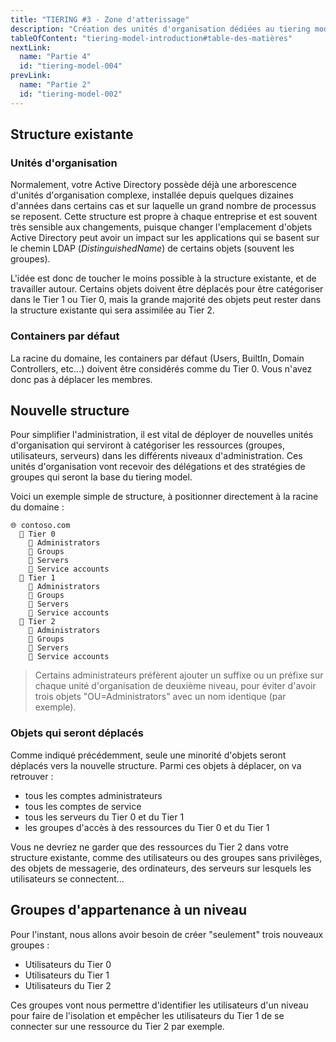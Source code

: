 ```yaml
---
title: "TIERING #3 - Zone d'atterissage"
description: "Création des unités d'organisation dédiées au tiering model"
tableOfContent: "tiering-model-introduction#table-des-matières"
nextLink:
  name: "Partie 4"
  id: "tiering-model-004"
prevLink:
  name: "Partie 2"
  id: "tiering-model-002"
---
```


## Structure existante

### Unités d'organisation

Normalement, votre Active Directory possède déjà une arborescence d'unités d'organisation complexe, installée depuis quelques dizaines d'années dans certains cas et sur laquelle un grand nombre de processus se reposent. Cette structure est propre à chaque entreprise et est souvent très sensible aux changements, puisque changer l'emplacement d'objets Active Directory peut avoir un impact sur les applications qui se basent sur le chemin LDAP (*DistinguishedName*) de certains objets (souvent les groupes).

L'idée est donc de toucher le moins possible à la structure existante, et de travailler autour. Certains objets doivent être déplacés pour être catégoriser dans le Tier 1 ou Tier 0, mais la grande majorité des objets peut rester dans la structure existante qui sera assimilée au Tier 2.

### Containers par défaut

La racine du domaine, les containers par défaut (Users, BuiltIn, Domain Controllers, etc...) doivent être considérés comme du Tier 0. Vous n'avez donc pas à déplacer les membres.

## Nouvelle structure

Pour simplifier l'administration, il est vital de déployer de nouvelles unités d'organisation qui serviront à catégoriser les ressources (groupes, utilisateurs, serveurs) dans les différents niveaux d'administration. Ces unités d'organisation vont recevoir des délégations et des stratégies de groupes qui seront la base du tiering model.

Voici un exemple simple de structure, à positionner directement à la racine du domaine :

```plaintext
🌐 contoso.com
  📁 Tier 0
    📁 Administrators
    📁 Groups
    📁 Servers
    📁 Service accounts
  📁 Tier 1
    📁 Administrators
    📁 Groups
    📁 Servers
    📁 Service accounts
  📁 Tier 2
    📁 Administrators
    📁 Groups
    📁 Servers
    📁 Service accounts
```

> Certains administrateurs préfèrent ajouter un suffixe ou un préfixe sur chaque unité d'organisation de deuxième niveau, pour éviter d'avoir trois objets "OU=Administrators" avec un nom identique (par exemple).

### Objets qui seront déplacés

Comme indiqué précédemment, seule une minorité d'objets seront déplacés vers la nouvelle structure. Parmi ces objets à déplacer, on va retrouver :

- tous les comptes administrateurs
- tous les comptes de service
- tous les serveurs du Tier 0 et du Tier 1
- les groupes d'accès à des ressources du Tier 0 et du Tier 1

Vous ne devriez ne garder que des ressources du Tier 2 dans votre structure existante, comme des utilisateurs ou des groupes sans privilèges, des objets de messagerie, des ordinateurs, des serveurs sur lesquels les utilisateurs se connectent...

## Groupes d'appartenance à un niveau

Pour l'instant, nous allons avoir besoin de créer "seulement" trois nouveaux groupes :

- Utilisateurs du Tier 0
- Utilisateurs du Tier 1
- Utilisateurs du Tier 2

Ces groupes vont nous permettre d'identifier les utilisateurs d'un niveau pour faire de l'isolation et empêcher les utilisateurs du Tier 1 de se connecter sur une ressource du Tier 2 par exemple.
